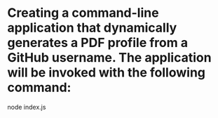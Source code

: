 # Creating a command-line application that dynamically generates a PDF profile from a GitHub username. The application will be invoked with the following command:
node index.js
